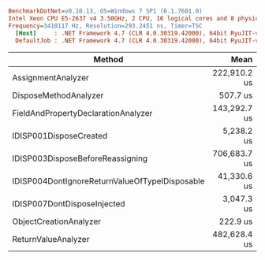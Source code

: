 ``` ini

BenchmarkDotNet=v0.10.13, OS=Windows 7 SP1 (6.1.7601.0)
Intel Xeon CPU E5-2637 v4 3.50GHz, 2 CPU, 16 logical cores and 8 physical cores
Frequency=3410117 Hz, Resolution=293.2451 ns, Timer=TSC
  [Host]     : .NET Framework 4.7 (CLR 4.0.30319.42000), 64bit RyuJIT-v4.7.2558.0
  DefaultJob : .NET Framework 4.7 (CLR 4.0.30319.42000), 64bit RyuJIT-v4.7.2558.0


```
|                                         Method |         Mean |         Error |       StdDev |     Gen 0 |    Gen 1 |  Allocated |
|----------------------------------------------- |-------------:|--------------:|-------------:|----------:|---------:|-----------:|
|                             AssignmentAnalyzer | 222,910.2 us |  4,320.450 us |  9,018.39 us |  937.5000 |        - |  6270964 B |
|                          DisposeMethodAnalyzer |     507.7 us |     12.773 us |     37.06 us |         - |        - |      840 B |
|            FieldAndPropertyDeclarationAnalyzer | 143,292.7 us |  2,858.604 us |  7,118.91 us |  625.0000 |        - |  4362188 B |
|                         IDISP001DisposeCreated |   5,238.2 us |    141.501 us |    417.22 us |   31.2500 |        - |   257973 B |
|               IDISP003DisposeBeforeReassigning | 706,683.7 us | 13,378.677 us | 14,315.03 us | 6812.5000 | 250.0000 | 43263818 B |
| IDISP004DontIgnoreReturnValueOfTypeIDisposable |  41,330.6 us |  1,085.734 us |  3,201.31 us |  250.0000 |        - |  1760174 B |
|                    IDISP007DontDisposeInjected |   3,047.3 us |     61.723 us |    181.99 us |         - |        - |    23088 B |
|                         ObjectCreationAnalyzer |     222.9 us |      6.534 us |     19.26 us |         - |        - |      540 B |
|                            ReturnValueAnalyzer | 482,628.4 us |  9,331.546 us | 12,773.13 us | 4250.0000 | 187.5000 | 26859256 B |
